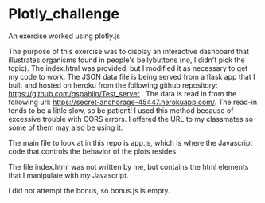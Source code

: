 # Plotly_challenge
An exercise worked using plotly.js

The purpose of this exercise was to display an interactive dashboard that illustrates organisms found in people's bellybuttons (no, I didn't pick the topic). 
The index.html was provided, but I modified it as necessary to get my code to work. The JSON data file is being served from a flask app that I built and hosted on 
heroku from the following github repository: https://github.com/gspahlin/Test_server . The data is read in from the following url: 
https://secret-anchorage-45447.herokuapp.com/. The read-in tends to be a little slow, so be patient! I used this method because of excessive trouble with CORS
errors. I offered the URL to my classmates so some of them may also be using it. 

The main file to look at in this repo is app.js, which is where the Javascript code that controls the behavior of the plots resides. 

The file index.html was not written by me, but contains the html elements that I manipulate with my Javascript.

I did not attempt the bonus, so bonus.js is empty. 
